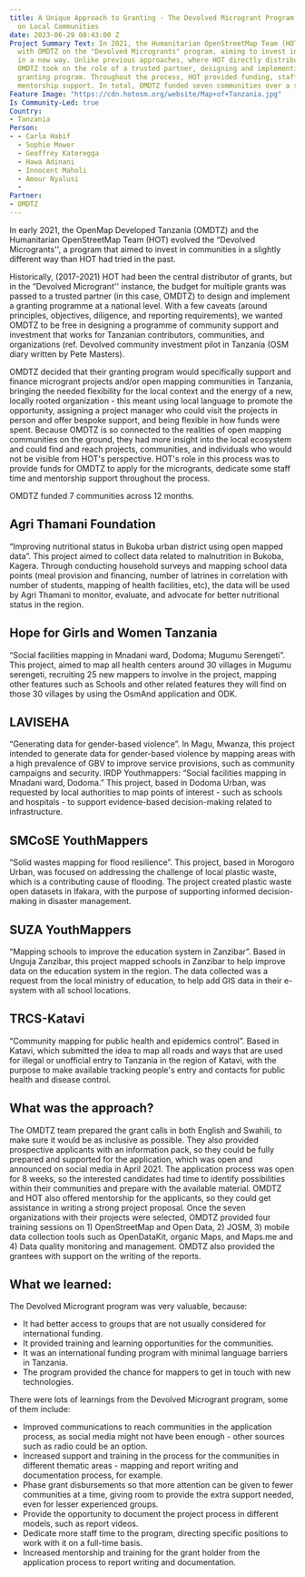```yaml
---
title: A Unique Approach to Granting - The Devolved Microgrant Program and its Impact
  on Local Communities
date: 2023-06-29 08:43:00 Z
Project Summary Text: In 2021, the Humanitarian OpenStreetMap Team (HOT) collaborated
  with OMDTZ on the "Devolved Microgrants" program, aiming to invest in communities
  in a new way. Unlike previous approaches, where HOT directly distributed grants,
  OMDTZ took on the role of a trusted partner, designing and implementing a national-level
  granting program. Throughout the process, HOT provided funding, staff time, and
  mentorship support. In total, OMDTZ funded seven communities over a span of 12 months.
Feature Image: "https://cdn.hotosm.org/website/Map+of+Tanzania.jpg"
Is Community-Led: true
Country:
- Tanzania
Person:
- - Carla Habif
  - Sophie Mower
  - Geoffrey Kateregga
  - Hawa Adinani
  - Innocent Maholi
  - Amour Nyalusi
  - 
Partner:
- OMDTZ
---
```


In early 2021, the OpenMap Developed Tanzania (OMDTZ) and the Humanitarian OpenStreetMap Team (HOT) evolved the “Devolved Microgrants'', a program that aimed to invest in communities in a slightly different way than HOT had tried in the past.

Historically, (2017-2021) HOT had been the central distributor of grants, but in the “Devolved Microgrant'' instance, the budget for multiple grants was passed to a trusted partner (in this case, OMDTZ) to design and implement a granting programme at a national level. With a few caveats (around principles, objectives, diligence, and reporting requirements), we wanted OMDTZ to be free in designing a programme of community support and investment that works for Tanzanian contributors, communities, and organizations (ref. Devolved community investment pilot in Tanzania (OSM diary written by Pete Masters). 

OMDTZ decided that their granting program would specifically support and finance microgrant projects and/or open mapping communities in Tanzania, bringing the needed flexibility for the local context and the energy of a new, locally rooted organization - this meant using local language to promote the opportunity, assigning a project manager who could visit the projects in person and offer bespoke support, and being flexible in how funds were spent. Because OMDTZ is so connected to the realities of open mapping communities on the ground, they had more insight into the local ecosystem and could find and reach projects, communities, and individuals who would not be visible from HOT's perspective. HOT's role in this process was to provide funds for OMDTZ to apply for the microgrants, dedicate some staff time and mentorship support throughout the process. 

OMDTZ funded 7 communities across 12  months. 
 
## Agri Thamani Foundation 

“Improving nutritional status in Bukoba urban district using open mapped data”. This project aimed to collect data related to malnutrition in Bukoba, Kagera. Through conducting household surveys and mapping school data points (meal provision and financing, number of latrines in correlation with number of students, mapping of health facilities, etc), the data will be used by Agri Thamani to monitor, evaluate, and advocate for better nutritional status in the region. 

## Hope for Girls and Women Tanzania

“Social facilities mapping in Mnadani ward, Dodoma; Mugumu Serengeti”. This project, aimed to map all health centers around 30 villages in Mugumu serengeti, recruiting 25 new mappers to involve in the project, mapping other features such as Schools and other related features they will find on those 30 villages by using the OsmAnd application and ODK.

## LAVISEHA

“Generating data for gender-based violence”. In Magu, Mwanza, this project intended to generate data for gender-based violence by mapping areas with a high prevalence of GBV to improve service provisions, such as community campaigns and security. 
IRDP Youthmappers: “Social facilities mapping in Mnadani ward, Dodoma.” This project, based in Dodoma Urban, was requested by local authorities to map points of interest - such as schools and hospitals - to support evidence-based decision-making related to infrastructure. 

## SMCoSE YouthMappers

“Solid wastes mapping for flood resilience”. This project, based in Morogoro Urban, was focused on addressing the challenge of local plastic waste, which is a contributing cause of flooding. The project created plastic waste open datasets in Ifakara, with the purpose of supporting informed decision-making in disaster management. 

## SUZA YouthMappers

“Mapping schools to improve the education system in Zanzibar”. Based in Unguja Zanzibar, this project mapped schools in Zanzibar to help improve data on the education system in the region. The data collected was a request from the local ministry of education,  to help add GIS data in their e-system with all school locations.

## TRCS-Katavi

“Community mapping for public health and epidemics control”. Based in Katavi, which submitted the idea to map all roads and ways that are used for illegal or unofficial entry to Tanzania in the region of Katavi, with the purpose to make available tracking people's entry and contacts for public health and disease control. 

## What was the approach?

The OMDTZ team prepared the grant calls in both English and Swahili, to make sure it would be as inclusive as possible. They also provided prospective applicants with an information pack, so they could be fully prepared and supported for the application, which was open and announced on social media in April 2021. The application process was open for 8 weeks, so the interested candidates had time to identify possibilities within their communities and prepare with the available material. OMDTZ and HOT also offered mentorship for the applicants, so they could get assistance in writing a strong project proposal. Once the seven organizations with their projects were selected, OMDTZ provided four training sessions on 1) OpenStreetMap and Open Data, 2) JOSM, 3) mobile data collection tools such as OpenDataKit, organic Maps, and Maps.me and 4) Data quality monitoring and management. OMDTZ also provided the grantees with support on the writing of the reports. 

## What we learned: 

The Devolved Microgrant program was very valuable, because: 
* It had better access to groups that are not usually considered for international funding.
* It provided training and learning opportunities for the communities. 
* It was an international funding program with minimal language barriers in Tanzania. 
* The program provided the chance for mappers to get in touch with new technologies.

There were lots of learnings from the Devolved Microgrant program, some of them include: 
* Improved communications to reach communities in the application process, as social media might not have been enough - other sources such as radio could be an option. 
* Increased support and training in the process for the communities in different thematic areas - mapping and report writing and documentation process, for example. 
* Phase grant disbursements so that more attention can be given to fewer communities at a time, giving room to provide the extra support needed, even for lesser experienced groups.
* Provide the opportunity to document the project process in different models, such as report videos. 
* Dedicate more staff time to the program, directing specific positions to work with it on a full-time basis. 
* Increased mentorship and training for the grant holder from the application process to report writing and documentation. 
